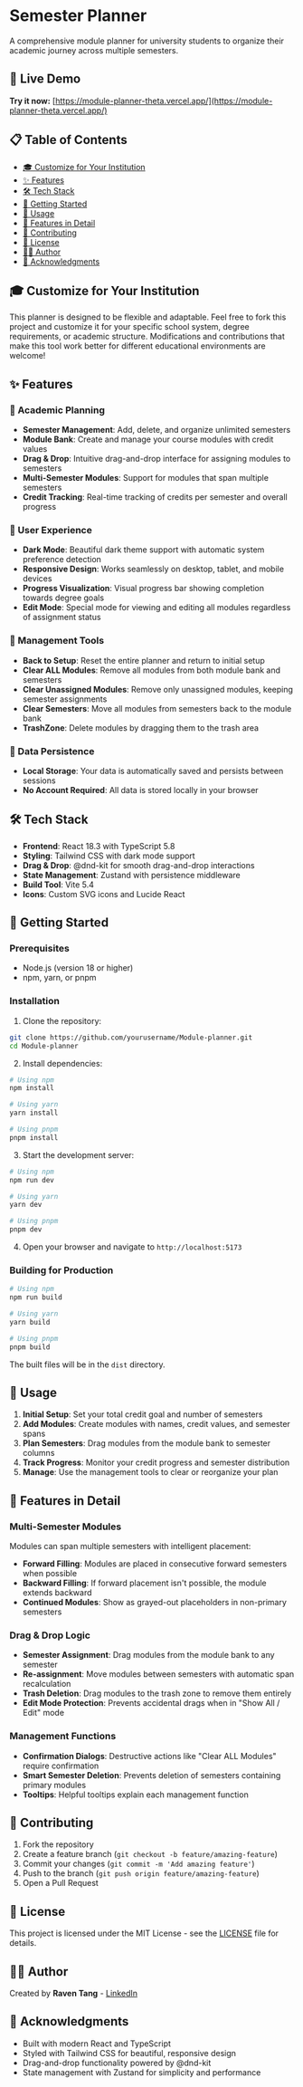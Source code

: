 # Semester Planner

A comprehensive module planner for university students to organize their academic journey across multiple semesters.

## 🚀 Live Demo

**Try it now:** [https://module-planner-theta.vercel.app/](https://module-planner-theta.vercel.app/)

## 📋 Table of Contents

- [🎓 Customize for Your Institution](#-customize-for-your-institution)
- [✨ Features](#-features)
- [🛠 Tech Stack](#-tech-stack)
- [🚀 Getting Started](#-getting-started)
- [📖 Usage](#-usage)
- [🔧 Features in Detail](#-features-in-detail)
- [🤝 Contributing](#-contributing)
- [📄 License](#-license)
- [👨‍💻 Author](#-author)
- [🙏 Acknowledgments](#-acknowledgments)

## 🎓 Customize for Your Institution

This planner is designed to be flexible and adaptable. Feel free to fork this project and customize it for your specific school system, degree requirements, or academic structure. Modifications and contributions that make this tool work better for different educational environments are welcome!

## ✨ Features

### 🎯 Academic Planning
- **Semester Management**: Add, delete, and organize unlimited semesters
- **Module Bank**: Create and manage your course modules with credit values
- **Drag & Drop**: Intuitive drag-and-drop interface for assigning modules to semesters
- **Multi-Semester Modules**: Support for modules that span multiple semesters
- **Credit Tracking**: Real-time tracking of credits per semester and overall progress

### 🌙 User Experience
- **Dark Mode**: Beautiful dark theme support with automatic system preference detection
- **Responsive Design**: Works seamlessly on desktop, tablet, and mobile devices
- **Progress Visualization**: Visual progress bar showing completion towards degree goals
- **Edit Mode**: Special mode for viewing and editing all modules regardless of assignment status

### 🔧 Management Tools
- **Back to Setup**: Reset the entire planner and return to initial setup
- **Clear ALL Modules**: Remove all modules from both module bank and semesters
- **Clear Unassigned Modules**: Remove only unassigned modules, keeping semester assignments
- **Clear Semesters**: Move all modules from semesters back to the module bank
- **TrashZone**: Delete modules by dragging them to the trash area

### 💾 Data Persistence
- **Local Storage**: Your data is automatically saved and persists between sessions
- **No Account Required**: All data is stored locally in your browser

## 🛠 Tech Stack

- **Frontend**: React 18.3 with TypeScript 5.8
- **Styling**: Tailwind CSS with dark mode support
- **Drag & Drop**: @dnd-kit for smooth drag-and-drop interactions
- **State Management**: Zustand with persistence middleware
- **Build Tool**: Vite 5.4
- **Icons**: Custom SVG icons and Lucide React

## 🚀 Getting Started

### Prerequisites
- Node.js (version 18 or higher)
- npm, yarn, or pnpm

### Installation

1. Clone the repository:
```bash
git clone https://github.com/yourusername/Module-planner.git
cd Module-planner
```

2. Install dependencies:
```bash
# Using npm
npm install

# Using yarn
yarn install

# Using pnpm
pnpm install
```

3. Start the development server:
```bash
# Using npm
npm run dev

# Using yarn
yarn dev

# Using pnpm
pnpm dev
```

4. Open your browser and navigate to `http://localhost:5173`

### Building for Production

```bash
# Using npm
npm run build

# Using yarn
yarn build

# Using pnpm
pnpm build
```

The built files will be in the `dist` directory.

## 📖 Usage

1. **Initial Setup**: Set your total credit goal and number of semesters
2. **Add Modules**: Create modules with names, credit values, and semester spans
3. **Plan Semesters**: Drag modules from the module bank to semester columns
4. **Track Progress**: Monitor your credit progress and semester distribution
5. **Manage**: Use the management tools to clear or reorganize your plan

## 🔧 Features in Detail

### Multi-Semester Modules
Modules can span multiple semesters with intelligent placement:
- **Forward Filling**: Modules are placed in consecutive forward semesters when possible
- **Backward Filling**: If forward placement isn't possible, the module extends backward
- **Continued Modules**: Show as grayed-out placeholders in non-primary semesters

### Drag & Drop Logic
- **Semester Assignment**: Drag modules from the module bank to any semester
- **Re-assignment**: Move modules between semesters with automatic span recalculation
- **Trash Deletion**: Drag modules to the trash zone to remove them entirely
- **Edit Mode Protection**: Prevents accidental drags when in "Show All / Edit" mode

### Management Functions
- **Confirmation Dialogs**: Destructive actions like "Clear ALL Modules" require confirmation
- **Smart Semester Deletion**: Prevents deletion of semesters containing primary modules
- **Tooltips**: Helpful tooltips explain each management function

## 🤝 Contributing

1. Fork the repository
2. Create a feature branch (`git checkout -b feature/amazing-feature`)
3. Commit your changes (`git commit -m 'Add amazing feature'`)
4. Push to the branch (`git push origin feature/amazing-feature`)
5. Open a Pull Request

## 📄 License

This project is licensed under the MIT License - see the [LICENSE](LICENSE) file for details.

## 👨‍💻 Author

Created by **Raven Tang** - [LinkedIn](https://www.linkedin.com/in/raven-tang/)

## 🙏 Acknowledgments

- Built with modern React and TypeScript
- Styled with Tailwind CSS for beautiful, responsive design
- Drag-and-drop functionality powered by @dnd-kit
- State management with Zustand for simplicity and performance
